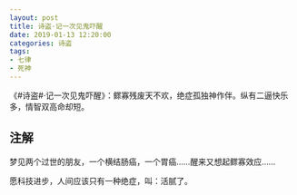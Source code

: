 ```yaml
---
layout: post
title: 诗盗·记一次见鬼吓醒
date: 2019-01-13 12:20:00
categories: 诗盗
tags:
- 七律
- 死神
---
```

《#诗盗#·记一次见鬼吓醒》：鳏寡残废天不欢，绝症孤独神作伴。纵有二逼快乐多，情智双高命却短。

## 注解

梦见两个过世的朋友，一个横结肠癌，一个胃癌……醒来又想起鳏寡效应……

愿科技进步，人间应该只有一种绝症，叫：活腻了。
